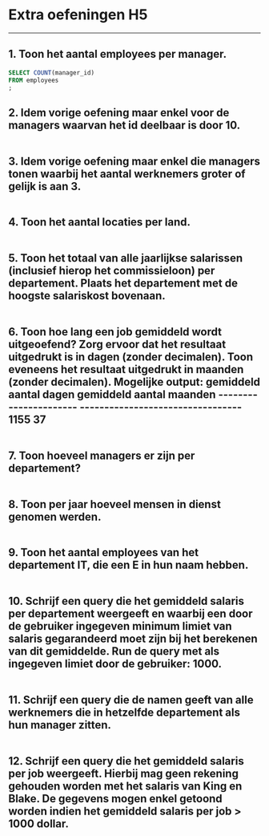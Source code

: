 # Extra oefeningen H5

--------------------------------------------------------------------------------

## 1\. Toon het aantal employees per manager.

```sql
SELECT COUNT(manager_id)
FROM employees
;
```

## 2\. Idem vorige oefening maar enkel voor de managers waarvan het id deelbaar is door 10.

```sql
```

## 3\. Idem vorige oefening maar enkel die managers tonen waarbij het aantal werknemers groter of gelijk is aan 3.

```sql
```

## 4\. Toon het aantal locaties per land.

```sql
```

## 5\. Toon het totaal van alle jaarlijkse salarissen (inclusief hierop het commissieloon) per departement. Plaats het departement met de hoogste salariskost bovenaan.

```sql
```

## 6\. Toon hoe lang een job gemiddeld wordt uitgeoefend? Zorg ervoor dat het resultaat uitgedrukt is in dagen (zonder decimalen). Toon eveneens het resultaat uitgedrukt in maanden (zonder decimalen). Mogelijke output: gemiddeld aantal dagen gemiddeld aantal maanden ---------------------- --------------------------------- 1155 37

```sql
```

## 7\. Toon hoeveel managers er zijn per departement?

```sql
```

## 8\. Toon per jaar hoeveel mensen in dienst genomen werden.

```sql
```

## 9\. Toon het aantal employees van het departement IT, die een E in hun naam hebben.

```sql
```

## 10\. Schrijf een query die het gemiddeld salaris per departement weergeeft en waarbij een door de gebruiker ingegeven minimum limiet van salaris gegarandeerd moet zijn bij het berekenen van dit gemiddelde. Run de query met als ingegeven limiet door de gebruiker: 1000.

```sql
```

## 11\. Schrijf een query die de namen geeft van alle werknemers die in hetzelfde departement als hun manager zitten.

```sql
```

## 12\. Schrijf een query die het gemiddeld salaris per job weergeeft. Hierbij mag geen rekening gehouden worden met het salaris van King en Blake. De gegevens mogen enkel getoond worden indien het gemiddeld salaris per job > 1000 dollar.

```sql
```
